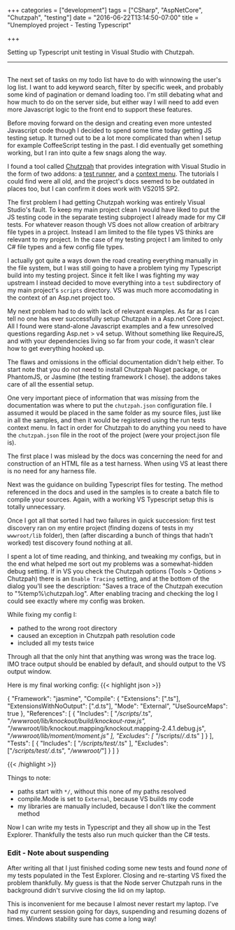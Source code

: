 +++
categories = ["development"]
tags = ["CSharp", "AspNetCore", "Chutzpah", "testing"]
date = "2016-06-22T13:14:50-07:00"
title = "Unemployed project - Testing Typescript"

+++

Setting up Typescript unit testing in Visual Studio with Chutzpah.
<!--more-->
<hr/><br/>
The next set of tasks on my todo list have to do with winnowing the user's log
list. I want to add keyword search, filter by specific week, and probably some
kind of pagination or demand loading too. I'm still debating what and how much
to do on the server side, but either way I will need to add even more
Javascript logic to the front end to support these features.

Before moving forward on the design and creating even more untested Javascript
code though I decided to spend some time today getting JS testing setup. It
turned out to be a lot more complicated than when I setup for example
CoffeeScript testing in the past. I did eventually get something working, but I
ran into quite a few snags along the way.

I found a tool called [Chutzpah](https://github.com/mmanela/chutzpah) that
provides integration with Visual Studio in the form of two addons: a
[test runner](https://visualstudiogallery.msdn.microsoft.com/f8741f04-bae4-4900-81c7-7c9bfb9ed1fe),
and a [context menu](https://visualstudiogallery.msdn.microsoft.com/71a4e9bd-f660-448f-bd92-f5a65d39b7f0).
The tutorials I could find were all old, and the project's docs seemed to be
outdated in places too, but I can confirm it does work with VS2015 SP2.

The first problem I had getting Chutzpah working was entirely Visual Studio's
fault. To keep my main project clean I would have liked to put the JS testing
code in the separate testing subproject I already made for my C# tests. For
whatever reason though VS does not allow creation of arbitrary file types in a
project. Instead I am limited to the file types VS thinks are relevant to my
project. In the case of my testing project I am limited to only C# file types
and a few config file types.

I actually got quite a ways down the road creating everything manually in the
file system, but I was still going to have a problem tying my Typescript build
into my testing project. Since it felt like I was fighting my way upstream I
instead decided to move everything into a `test` subdirectory of my main
project's `scripts` directory. VS was much more accomodating in the context of
an Asp.net project too.

My next problem had to do with lack of relevant examples. As far as I can tell
no one has ever successfully setup Chutzpah in a Asp.net Core project. All I found
were stand-alone Javascript examples and a few unresolved questions regarding
Asp.net > v4 setup. Without something like RequireJS, and with your dependencies
living so far from your code, it wasn't clear how to get everything hooked up.

The flaws and omissions in the official documentation didn't help either. To
start note that you do not need to install Chutzpah Nuget package, or PhantomJS,
or Jasmine (the testing framework I chose). the addons takes care of all the
essential setup.

One very important piece of information that was *missing* from the
documentation was where to put the `chutzpah.json` configuration file. I assumed
it would be placed in the same folder as my source files, just like in all the
samples, and then it would be registered using the run tests context menu. In
fact in order for Chutzpah to do anything you need to have the `chutzpah.json`
file in the root of the project (were your project.json file is).

The first place I was mislead by the docs was concerning the need for and
construction of an HTML file as a test harness. When using VS at least there is
no need for any harness file.

Next was the guidance on building Typescript files for testing. The method
referenced in the docs and used in the samples is to create a batch file to
compile your sources. Again, with a working VS Typescript setup this is totally
unnecessary.

Once I got all that sorted I had two failures in quick succession: first test
discovery ran on my entire project (finding dozens of tests in my `wwwroot/lib`
folder), then (after discarding a bunch of things that hadn't worked) test
discovery found nothing at all.

I spent a lot of time reading, and thinking, and tweaking my configs, but in the
end what helped me sort out my problems was a somewhat-hidden debug setting. If
in VS you check the Chutzpah options (Tools > Options > Chutzpah) there is an
`Enable Tracing` setting, and at the bottom of the dialog you'll see the
description: "Saves a trace of the Chutzpah execution to
"%temp%\chutzpah.log". After enabling tracing and checking the log I could see
exactly where my config was broken.

While fixing my config I:

* pathed to the wrong root directory
* caused an exception in Chutzpah path resolution code
* included all my tests twice

Through all that the only hint that anything was wrong was the trace log. IMO trace
output should be enabled by default, and should output to the VS output
window.

Here is my final working config:
{{< highlight json >}}

{
  "Framework": "jasmine",
  "Compile": {
    "Extensions": [".ts"],
    "ExtensionsWithNoOutput": [".d.ts"],
    "Mode": "External",
    "UseSourceMaps": true
   },
  "References": [
    {
      "Includes": [ "*/scripts/*.ts",
        "*/wwwroot/lib/knockout/build/knockout-raw.js",
        "*/wwwroot/lib/knockout.mapping/knockout.mapping-2.4.1.debug.js",
        "*/wwwroot/lib/moment/moment.js" ],
      "Excludes": [ "*/scripts/*/*.d.ts" ]
    }
  ],
  "Tests": [
    { "Includes": [ "*/scripts/test/*.ts" ],
      "Excludes": ["*/scripts/test/*.d.ts", "*/wwwroot/*"] }
  ]
}

{{< /highlight >}}

Things to note:

* paths start with `*/`, without this none of my paths resolved
* compile.Mode is set to `External`, because VS builds my code
* my libraries are manually included, because I don't like the comment method

Now I can write my tests in Typescript and they all show up in the Test
Explorer. Thankfully the tests also run much quicker than the C# tests.

### Edit - Note about suspending

After writing all that I just finished coding some new tests and found *none* of
my tests populated in the Test Explorer. Closing and re-starting VS fixed the
problem thankfully. My guess is that the Node server Chutzpah runs in the
background didn't survive closing the lid on my laptop.

This is inconvenient for me because I almost never restart my laptop. I've had
my current session going for days, suspending and resuming dozens of times.
Windows stability sure has come a long way!
